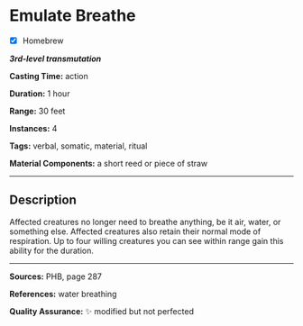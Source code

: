 # Emulate Breathe 

- [x] Homebrew

***3rd-level transmutation***

**Casting Time:** action

**Duration:** 1 hour

**Range:** 30 feet

**Instances:** 4

**Tags:** verbal, somatic, material, ritual

**Material Components:** a short reed or piece of straw

---

## Description
Affected creatures no longer need to breathe anything, be it air, water, or something else.
Affected creatures also retain their normal mode of respiration.
Up to four willing creatures you can see within range gain this ability for the duration.

---

**Sources:** PHB, page 287

**References:** water breathing

**Quality Assurance:** :sparkles: modified but not perfected
